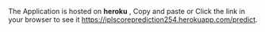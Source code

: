The Application is hosted on __heroku__ , Copy and paste or Click the link in your browser to see it  https://iplscoreprediction254.herokuapp.com/predict.
